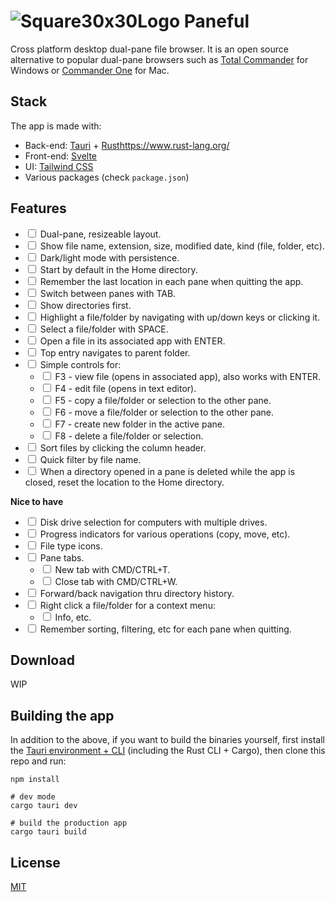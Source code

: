 # ![Square30x30Logo](https://user-images.githubusercontent.com/17433578/195490908-9e22909f-0b57-4c11-bc4a-766d69f43fd9.png) Paneful

Cross platform desktop dual-pane file browser. It is an open source alternative to popular dual-pane browsers such as [Total Commander](https://www.ghisler.com/) for Windows or [Commander One](https://apps.apple.com/us/app/commander-one-file-manager/id1035236694?mt=12) for Mac.

## Stack

The app is made with:

- Back-end: [Tauri](https://tauri.app/) + [Rust]()https://www.rust-lang.org/
- Front-end: [Svelte](https://svelte.dev/)
- UI: [Tailwind CSS](https://tailwindcss.com/)
- Various packages (check `package.json`)

[](#feature-list)

## Features

- <label><input type="checkbox" /> Dual-pane, resizeable layout.</label>
- <label><input type="checkbox" /> Show file name, extension, size, modified date, kind (file, folder, etc).</label>
- <label><input type="checkbox" /> Dark/light mode with persistence.</label>
- <label><input type="checkbox" /> Start by default in the Home directory.</label>
- <label><input type="checkbox" /> Remember the last location in each pane when quitting the app.</label>
- <label><input type="checkbox" /> Switch between panes with TAB.</label>
- <label><input type="checkbox" /> Show directories first.</label>
- <label><input type="checkbox" /> Highlight a file/folder by navigating with up/down keys or clicking it.</label>
- <label><input type="checkbox" /> Select a file/folder with SPACE.</label>
- <label><input type="checkbox" /> Open a file in its associated app with ENTER.</label>
- <label><input type="checkbox" /> Top entry navigates to parent folder.</label>
- <label><input type="checkbox" /> Simple controls for:</label>
    - <label><input type="checkbox" /> F3 - view file (opens in associated app), also works with ENTER.</label>
    - <label><input type="checkbox" /> F4 - edit file (opens in text editor).</label>
    - <label><input type="checkbox" /> F5 - copy a file/folder or selection to the other pane.</label>
    - <label><input type="checkbox" /> F6 - move a file/folder or selection to the other pane.</label>
    - <label><input type="checkbox" /> F7 - create new folder in the active pane.</label>
    - <label><input type="checkbox" /> F8 - delete a file/folder or selection.</label>
- <label><input type="checkbox" /> Sort files by clicking the column header.</label>
- <label><input type="checkbox" /> Quick filter by file name.</label>
- <label><input type="checkbox" /> When a directory opened in a pane is deleted while the app is closed, reset the location to the Home directory.</label>

**Nice to have**

- <label><input type="checkbox" /> Disk drive selection for computers with multiple drives.</label>
- <label><input type="checkbox" /> Progress indicators for various operations (copy, move, etc).</label>
- <label><input type="checkbox" /> File type icons.</label>
- <label><input type="checkbox" /> Pane tabs.</label>
    - <label><input type="checkbox" /> New tab with CMD/CTRL+T.</label>
    - <label><input type="checkbox" /> Close tab with CMD/CTRL+W.</label>
- <label><input type="checkbox" /> Forward/back navigation thru directory history.</label>
- <label><input type="checkbox" /> Right click a file/folder for a context menu:</label>
    - <label><input type="checkbox" /> Info, etc.</label>
- <label><input type="checkbox" /> Remember sorting, filtering, etc for each pane when quitting.</label>

## Download

WIP

## Building the app

In addition to the above, if you want to build the binaries yourself, first install the [Tauri environment + CLI](https://tauri.app/v1/guides/getting-started/prerequisites) (including the Rust CLI + Cargo), then clone this repo and run:

```shell
npm install

# dev mode
cargo tauri dev

# build the production app
cargo tauri build
```

## License

[MIT](MIT)
